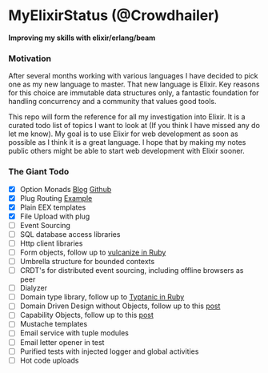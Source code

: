 # MyElixirStatus (@Crowdhailer)

**Improving my skills with elixir/erlang/beam**

### Motivation

After several months working with various languages I have decided to pick one as my new language to master.
That new language is Elixir.
Key reasons for this choice are immutable data structures only, a fantastic foundation for handling concurrency and a community that values good tools.

This repo will form the reference for all my investigation into Elixir.
It is a curated todo list of topics I want to look at (If you think I have missed any do let me know).
My goal is to use Elixir for web development as soon as possible as I think it is a great language.
I hope that by making my notes public others might be able to start web development with Elixir sooner.

### The Giant Todo

- [x] Option Monads [Blog](http://insights.workshop14.io/2015/10/18/handling-errors-in-elixir-no-one-say-monad.html) [Github](https://github.com/CrowdHailer/OK)
- [x] Plug Routing [Example](https://github.com/CrowdHailer/baobab.ex)
- [x] Plain EEX templates
- [x] File Upload with plug
- [ ] Event Sourcing
- [ ] SQL database access libraries
- [ ] Http client libraries
- [ ] Form objects, follow up to [vulcanize in Ruby](https://github.com/CrowdHailer/vulcanize)
- [ ] Umbrella structure for bounded contexts
- [ ] CRDT's for distributed event sourcing, including offline browsers as peer
- [ ] Dialyzer
- [ ] Domain type library, follow up to [Typtanic in Ruby](https://github.com/CrowdHailer/typetanic)
- [ ] Domain Driven Design without Objects, follow up to this [post](http://insights.workshop14.io/2015/08/20/domain-driven-design-where-the-real-value-lies.html)
- [ ] Capability Objects, follow up to this [post](http://insights.workshop14.io/2016/05/01/purify-your-programs-with-capability-objects.html)
- [ ] Mustache templates
- [ ] Email service with tuple modules
- [ ] Email letter opener in test
- [ ] Purified tests with injected logger and global activities
- [ ] Hot code uploads
